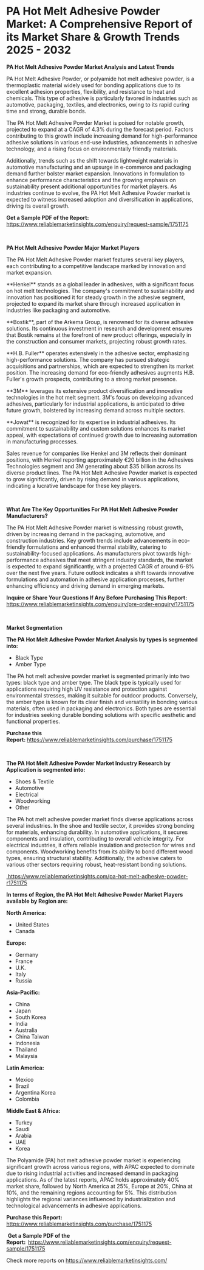 <p><h1>PA Hot Melt Adhesive Powder Market: A Comprehensive Report of its Market Share & Growth Trends 2025 - 2032</h1></p><p><strong>PA Hot Melt Adhesive Powder Market Analysis and Latest Trends</strong></p>
<p><p>PA Hot Melt Adhesive Powder, or polyamide hot melt adhesive powder, is a thermoplastic material widely used for bonding applications due to its excellent adhesion properties, flexibility, and resistance to heat and chemicals. This type of adhesive is particularly favored in industries such as automotive, packaging, textiles, and electronics, owing to its rapid curing time and strong, durable bonds.</p><p>The PA Hot Melt Adhesive Powder Market is poised for notable growth, projected to expand at a CAGR of 4.3% during the forecast period. Factors contributing to this growth include increasing demand for high-performance adhesive solutions in various end-use industries, advancements in adhesive technology, and a rising focus on environmentally friendly materials. </p><p>Additionally, trends such as the shift towards lightweight materials in automotive manufacturing and an upsurge in e-commerce and packaging demand further bolster market expansion. Innovations in formulation to enhance performance characteristics and the growing emphasis on sustainability present additional opportunities for market players. As industries continue to evolve, the PA Hot Melt Adhesive Powder market is expected to witness increased adoption and diversification in applications, driving its overall growth.</p></p>
<p><strong>Get a Sample PDF of the Report:&nbsp;</strong> <a href="https://www.reliablemarketinsights.com/enquiry/request-sample/1751175?utm_campaign=3584&utm_medium=2&utm_source=Github&utm_content=ia&utm_term=01042025&utm_id=pa-hot-melt-adhesive-powder">https://www.reliablemarketinsights.com/enquiry/request-sample/1751175</a></p>
<p>&nbsp;</p>
<p><strong>PA Hot Melt Adhesive Powder Major Market Players</strong></p>
<p><p>The PA Hot Melt Adhesive Powder market features several key players, each contributing to a competitive landscape marked by innovation and market expansion. </p><p>**Henkel** stands as a global leader in adhesives, with a significant focus on hot melt technologies. The company's commitment to sustainability and innovation has positioned it for steady growth in the adhesive segment, projected to expand its market share through increased application in industries like packaging and automotive.</p><p>**Bostik**, part of the Arkema Group, is renowned for its diverse adhesive solutions. Its continuous investment in research and development ensures that Bostik remains at the forefront of new product offerings, especially in the construction and consumer markets, projecting robust growth rates.</p><p>**H.B. Fuller** operates extensively in the adhesive sector, emphasizing high-performance solutions. The company has pursued strategic acquisitions and partnerships, which are expected to strengthen its market position. The increasing demand for eco-friendly adhesives augments H.B. Fuller's growth prospects, contributing to a strong market presence.</p><p>**3M** leverages its extensive product diversification and innovative technologies in the hot melt segment. 3M's focus on developing advanced adhesives, particularly for industrial applications, is anticipated to drive future growth, bolstered by increasing demand across multiple sectors.</p><p>**Jowat** is recognized for its expertise in industrial adhesives. Its commitment to sustainability and custom solutions enhances its market appeal, with expectations of continued growth due to increasing automation in manufacturing processes.</p><p>Sales revenue for companies like Henkel and 3M reflects their dominant positions, with Henkel reporting approximately €20 billion in the Adhesives Technologies segment and 3M generating about $35 billion across its diverse product lines. The PA Hot Melt Adhesive Powder market is expected to grow significantly, driven by rising demand in various applications, indicating a lucrative landscape for these key players.</p></p>
<p>&nbsp;</p>
<p><strong>What Are The Key Opportunities For PA Hot Melt Adhesive Powder Manufacturers?</strong></p>
<p><p>The PA Hot Melt Adhesive Powder market is witnessing robust growth, driven by increasing demand in the packaging, automotive, and construction industries. Key growth trends include advancements in eco-friendly formulations and enhanced thermal stability, catering to sustainability-focused applications. As manufacturers pivot towards high-performance adhesives that meet stringent industry standards, the market is expected to expand significantly, with a projected CAGR of around 6-8% over the next five years. Future outlook indicates a shift towards innovative formulations and automation in adhesive application processes, further enhancing efficiency and driving demand in emerging markets.</p></p>
<p><strong>Inquire or Share Your Questions If Any Before Purchasing This Report:</strong> <a href="https://www.reliablemarketinsights.com/enquiry/pre-order-enquiry/1751175?utm_campaign=3584&utm_medium=2&utm_source=Github&utm_content=ia&utm_term=01042025&utm_id=pa-hot-melt-adhesive-powder">https://www.reliablemarketinsights.com/enquiry/pre-order-enquiry/1751175</a></p>
<p>&nbsp;</p>
<p><strong>Market Segmentation</strong></p>
<p><strong>The PA Hot Melt Adhesive Powder Market Analysis by types is segmented into:</strong></p>
<p><ul><li>Black Type</li><li>Amber Type</li></ul></p>
<p><p>The PA hot melt adhesive powder market is segmented primarily into two types: black type and amber type. The black type is typically used for applications requiring high UV resistance and protection against environmental stresses, making it suitable for outdoor products. Conversely, the amber type is known for its clear finish and versatility in bonding various materials, often used in packaging and electronics. Both types are essential for industries seeking durable bonding solutions with specific aesthetic and functional properties.</p></p>
<p><strong>Purchase this Report:&nbsp;</strong><a href="https://www.reliablemarketinsights.com/purchase/1751175?utm_campaign=3584&utm_medium=2&utm_source=Github&utm_content=ia&utm_term=01042025&utm_id=pa-hot-melt-adhesive-powder">https://www.reliablemarketinsights.com/purchase/1751175</a></p>
<p>&nbsp;</p>
<p><strong>The PA Hot Melt Adhesive Powder Market Industry Research by Application is segmented into:</strong></p>
<p><ul><li>Shoes & Textile</li><li>Automotive</li><li>Electrical</li><li>Woodworking</li><li>Other</li></ul></p>
<p><p>The PA hot melt adhesive powder market finds diverse applications across several industries. In the shoe and textile sector, it provides strong bonding for materials, enhancing durability. In automotive applications, it secures components and insulation, contributing to overall vehicle integrity. For electrical industries, it offers reliable insulation and protection for wires and components. Woodworking benefits from its ability to bond different wood types, ensuring structural stability. Additionally, the adhesive caters to various other sectors requiring robust, heat-resistant bonding solutions.</p></p>
<p><a href="https://www.reliablemarketinsights.com/pa-hot-melt-adhesive-powder-r1751175?utm_campaign=3584&utm_medium=2&utm_source=Github&utm_content=ia&utm_term=01042025&utm_id=pa-hot-melt-adhesive-powder">&nbsp;https://www.reliablemarketinsights.com/pa-hot-melt-adhesive-powder-r1751175</a></p>
<p><strong>In terms of Region, the PA Hot Melt Adhesive Powder Market Players available by Region are:</strong></p>
<p>
    <p> <strong> North America: </strong>
        <ul>
            <li>United States</li>
            <li>Canada</li>
        </ul>
        </p> 
    <p> <strong> Europe: </strong>
        <ul>
            <li>Germany</li>
            <li>France</li>
            <li>U.K.</li>
            <li>Italy</li>
            <li>Russia</li>
        </ul>
        </p> 
    <p> <strong> Asia-Pacific: </strong>
        <ul>
            <li>China</li>
            <li>Japan</li>
            <li>South Korea</li>
            <li>India</li>
            <li>Australia</li>
            <li>China Taiwan</li>
            <li>Indonesia</li>
            <li>Thailand</li>
            <li>Malaysia</li>
        </ul>
        </p> 
    <p> <strong> Latin America: </strong>
        <ul>
            <li>Mexico</li>
            <li>Brazil</li>
            <li>Argentina Korea</li>
            <li>Colombia</li>
        </ul>
        </p> 
    <p> <strong> Middle East & Africa: </strong>
        <ul>
            <li>Turkey</li>
            <li>Saudi</li>
            <li>Arabia</li>
            <li>UAE</li>
            <li>Korea</li>
        </ul>
    </p>
    </p>
<p><p>The Polyamide (PA) hot melt adhesive powder market is experiencing significant growth across various regions, with APAC expected to dominate due to rising industrial activities and increased demand in packaging applications. As of the latest reports, APAC holds approximately 40% market share, followed by North America at 25%, Europe at 20%, China at 10%, and the remaining regions accounting for 5%. This distribution highlights the regional variances influenced by industrialization and technological advancements in adhesive applications.</p></p>
<p><strong>Purchase this Report: </strong><a href="https://www.reliablemarketinsights.com/purchase/1751175?utm_campaign=3584&utm_medium=2&utm_source=Github&utm_content=ia&utm_term=01042025&utm_id=pa-hot-melt-adhesive-powder">https://www.reliablemarketinsights.com/purchase/1751175</a></p>
<p>&nbsp;<strong>Get a Sample PDF of the Report:&nbsp;&nbsp;</strong><a href="https://www.reliablemarketinsights.com/enquiry/request-sample/1751175?utm_campaign=3584&utm_medium=2&utm_source=Github&utm_content=ia&utm_term=01042025&utm_id=pa-hot-melt-adhesive-powder">https://www.reliablemarketinsights.com/enquiry/request-sample/1751175</a></p>
<p><strong></strong></p>
<p>Check more reports on <a href="https://www.reliablemarketinsights.com/?utm_campaign=3584&utm_medium=2&utm_source=Github&utm_content=ia&utm_term=01042025&utm_id=pa-hot-melt-adhesive-powder">https://www.reliablemarketinsights.com/</a></p>